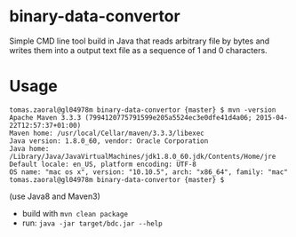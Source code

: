 # binary-data-convertor
Simple CMD line tool build in Java that reads arbitrary file by bytes and writes them into a output text file as a sequence of 1 and 0 characters.

# Usage
```
tomas.zaoral@gl04978m binary-data-convertor {master} $ mvn -version
Apache Maven 3.3.3 (7994120775791599e205a5524ec3e0dfe41d4a06; 2015-04-22T12:57:37+01:00)
Maven home: /usr/local/Cellar/maven/3.3.3/libexec
Java version: 1.8.0_60, vendor: Oracle Corporation
Java home: /Library/Java/JavaVirtualMachines/jdk1.8.0_60.jdk/Contents/Home/jre
Default locale: en_US, platform encoding: UTF-8
OS name: "mac os x", version: "10.10.5", arch: "x86_64", family: "mac"
tomas.zaoral@gl04978m binary-data-convertor {master} $ 
```
(use Java8 and Maven3)

* build with `mvn clean package`
* run: `java -jar target/bdc.jar --help`

